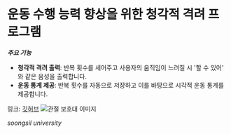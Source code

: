 # 운동 수행 능력 향상을 위한 청각적 격려 프로그램

***주요 기능***
- **청각적 격려 출력**: 반복 횟수를 세어주고 사용자의 움직임이 느려질 시 '할 수 있어' 와 같은 음성을 출력합니다.
- **운동 통계 제공**: 반복 횟수를 자동으로 저장하고 이를 바탕으로 시각적 운동 통계를 제공합니다.

링크: [깃허브](https://github.com/G63AMG-WOO/F80)
![관절 보호대 이미지](https://thumbnail9.coupangcdn.com/thumbnails/remote/492x492ex/image/vendor_inventory/980a/149a281f7862d39e60395cf2c0b008cfee5ffb5b77426363caac0b20c2ec.jpg)






*soongsil university*
